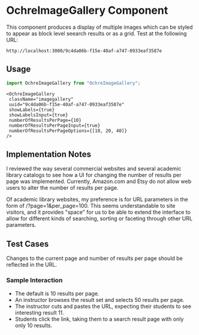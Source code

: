 # OchreImageGallery Component

This component produces a display of multiple images which can be styled to
appear as block level seearch results or as a grid. Test at the following URL:

```
http://localhost:3000/9c4da06b-f15e-40af-a747-0933eaf3587e
```

## Usage

```javascript
import OchreImageGallery from "OchreImageGallery";
```

```JSX
<OchreImageGallery
 className="imagegallery"
 uuid="9c4da06b-f15e-40af-a747-0933eaf3587e" 
 showLabels={true}
 showLabelsInput={true}
 numberOfResultsPerPage={10}
 numberOfResultsPerPageInput={true}
 numberOfResultsPerPageOptions={[10, 20, 40]}
/>
```

## Implementation Notes

I reviewed the way several commercial websites and several academic library
catalogs to see how a UI for changing the number of results per page was 
implemented. Currently, Amazon.com and Etsy do not allow web users to alter
the number of results per page. 

Of academic library websites, my preference is for URL parameters in the form
of /<uuid>?page=1&per_page=100. This seems understandable to site visitors, and
it provides "space" for us to be able to extend the interface to allow for
different kinds of searching, sorting or faceting through other URL parameters.

## Test Cases

Changes to the current page and number of results per page should be 
reflected in the URL. 

### Sample Interaction

- The default is 10 results per page.
- An instructor browses the result set and selects 50 results per page.
- The instructor cuts and pastes the URL, expecting their students to see
  interesting result 11.
- Students click the link, taking them to a search result page with only
  only 10 results.
